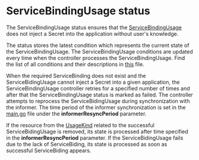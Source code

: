 # ServiceBindingUsage status

The ServiceBindingUsage status ensures that the [ServiceBindingUsage](https://kyma-project.io/docs/components/service-catalog#custom-resource-service-binding-usage) does not inject a Secret into the application without user's knowledge.

The status stores the latest condition which represents the current state of the ServiceBindingUsage.
The ServiceBindingUsage conditions are updated every time when the controller processes the ServiceBindingUsage. 
Find the list of all conditions and their descriptions in [this](../internal/controller/status/usage.go) file.

When the required ServiceBinding does not exist and the ServiceBidingUsage cannot inject a Secret into a given application, the ServiceBindingUsage controller retries for a specified number of times and after that the ServiceBindingUsage status is marked as failed. The controller attempts to reprocess the ServiceBidingUsage during synchronization with the informer. The time period of the informer synchronization is set in the [main.go](../cmd/controller/main.go) file under the **informerResyncPeriod** parameter. 

If the resource from the [UsageKind](https://kyma-project.io/docs/components/service-catalog/#custom-resource-usage-kind-sample-custom-resource) related to the successful ServiceBidingUsage is removed, its state is processed after time specified in the **informerResyncPeriod** parameter. If the ServiceBidingUsage fails due to the lack of ServiceBiding, its state is processed as soon as successful ServiceBiding appears.

